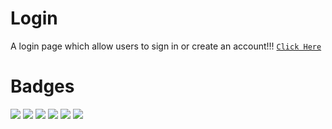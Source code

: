 # Login
A login page which allow users to sign in or create an account!!!
[`Click Here`](https://utkarsh-dixit-git.github.io/Login/)
# Badges
![](https://img.shields.io/github/commit-activity/m/utkarsh-dixit-git/Login?style=for-the-badge)
![](https://img.shields.io/github/last-commit/utkarsh-dixit-git/Login?style=for-the-badge)
![](https://img.shields.io/github/contributors/utkarsh-dixit-git/Login?style=for-the-badge)
![](https://img.shields.io/github/repo-size/utkarsh-dixit-git/login?style=for-the-badge)
![](https://img.shields.io/github/languages/count/utkarsh-dixit-git/login?style=for-the-badge)
![](https://img.shields.io/github/languages/code-size/utkarsh-dixit-git/login?style=for-the-badge)
